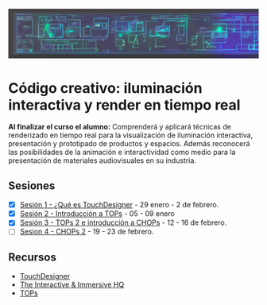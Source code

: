 ![portada](https://raw.githubusercontent.com/EmilioOcelotl/cc5-24-2/main/img/banner.png)

# Código creativo: iluminación interactiva y render en tiempo real

**Al finalizar el curso el alumno:** Comprenderá y aplicará técnicas de renderizado en tiempo real para la visualización de iluminación interactiva, presentación y prototipado de productos y espacios. Además reconocerá las posibilidades de la animación e interactividad como medio para la presentación de materiales audiovisuales en su industria.

## Sesiones 

- [x] [Sesión 1 - ¿Qué es TouchDesigner](https://github.com/EmilioOcelotl/cc3-24-2/blob/main/doc/s01.md) - 29 enero - 2 de febrero.
- [x] [Sesión 2 - Introducción a TOPs](https://github.com/EmilioOcelotl/cc3-24-2/blob/main/doc/s02.md) - 05 - 09 enero
- [x] [Sesión 3 - TOPs 2 e introducción a CHOPs](https://github.com/EmilioOcelotl/cc3-24-2/blob/main/doc/s03.md) - 12 - 16 de febrero. 
- [ ] [Sesion 4 - CHOPs 2](https://github.com/EmilioOcelotl/cc3-24-2/blob/main/doc/s04.md) - 19 - 23 de febrero. 

## Recursos

- [TouchDesigner](https://derivative.ca/)
- [The Interactive & Immersive HQ](https://www.youtube.com/@TheInteractiveImmersiveHQ)    
- [TOPs](https://docs.derivative.ca/TOP)